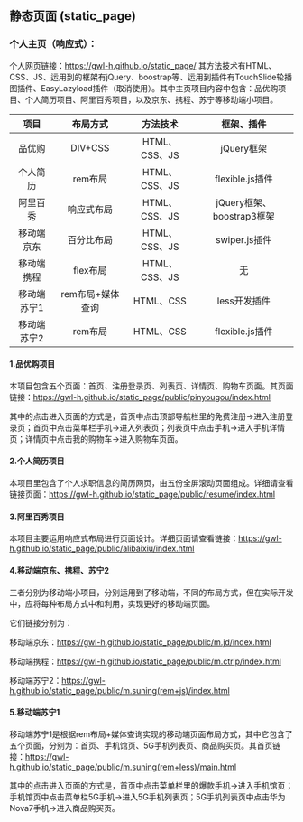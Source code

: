 ## 静态页面 (static_page)

### 个人主页（响应式）：

  个人网页链接：https://gwl-h.github.io/static_page/
其方法技术有HTML、CSS、JS、运用到的框架有jQuery、boostrap等、运用到插件有TouchSlide轮播图插件、EasyLazyload插件（取消使用）。其中主页项目内容中包含：品优购项目、个人简历项目、阿里百秀项目，以及京东、携程、苏宁等移动端小项目。

|    项目     |     布局方式     |   方法技术    |        框架、插件         |
| :---------: | :--------------: | :-----------: | :-----------------------: |
|   品优购    |     DIV+CSS      | HTML、CSS、JS |        jQuery框架         |
|  个人简历   |     rem布局      | HTML、CSS、JS |      flexible.js插件      |
|  阿里百秀   |    响应式布局    | HTML、CSS、JS | jQuery框架、boostrap3框架 |
| 移动端京东  |    百分比布局    | HTML、CSS、JS |       swiper.js插件       |
| 移动端携程  |     flex布局     | HTML、CSS、JS |            无             |
| 移动端苏宁1 | rem布局+媒体查询 |   HTML、CSS   |       less开发插件        |
| 移动端苏宁2 |     rem布局      |   HTML、CSS   |      flexible.js插件      |



#### 1.品优购项目

本项目包含五个页面：首页、注册登录页、列表页、详情页、购物车页面。其页面链接：https://gwl-h.github.io/static_page/public/pinyougou/index.html

其中的点击进入页面的方式是，首页中点击顶部导航栏里的免费注册→进入注册登录页；首页中点击菜单栏手机→进入列表页；列表页中点击手机→进入手机详情页；详情页中点击我的购物车→进入购物车页面。

#### 2.个人简历项目

本项目里包含了个人求职信息的简历网页，由五份全屏滚动页面组成。详细请查看链接页面：https://gwl-h.github.io/static_page/public/resume/index.html

#### 3.阿里百秀项目

本项目主要运用响应式布局进行页面设计。详细页面请查看链接：https://gwl-h.github.io/static_page/public/alibaixiu/index.html

#### 4.移动端京东、携程、苏宁2

三者分别为移动端小项目，分别运用到了移动端，不同的布局方式，但在实际开发中，应将每种布局方式中和利用，实现更好的移动端页面。

它们链接分别为：

移动端京东：https://gwl-h.github.io/static_page/public/m.jd/index.html

移动端携程：https://gwl-h.github.io/static_page/public/m.ctrip/index.html

移动端苏宁2：https://gwl-h.github.io/static_page/public/m.suning(rem+js)/index.html

#### 5.移动端苏宁1

移动端苏宁1是根据rem布局+媒体查询实现的移动端页面布局方式，其中它包含了五个页面，分别为：首页、手机馆页、5G手机列表页、商品购买页。其首页链接：https://gwl-h.github.io/static_page/public/m.suning(rem+less)/main.html

其中的点击进入页面的方式是，首页中点击菜单栏里的爆款手机→进入手机馆页；手机馆页中点击菜单栏5G手机→进入5G手机列表页；5G手机列表页中点击华为Nova7手机→进入商品购买页。



